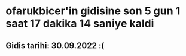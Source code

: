 # ofarukbicer'in gidisine son 5 gun 1 saat 17 dakika 14 saniye kaldi

## Gidis tarihi: 30.09.2022 :(